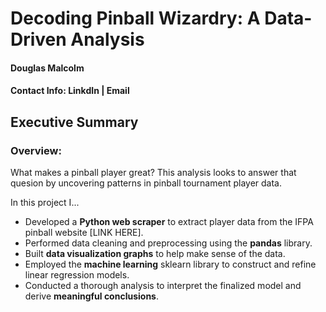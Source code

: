 # Decoding Pinball Wizardry: A Data-Driven Analysis
#### Douglas Malcolm
#### Contact Info: LinkdIn | Email

## Executive Summary
### Overview:
What makes a pinball player great? This analysis looks to answer that quesion by uncovering patterns in pinball tournament player data.

In this project I... 
- Developed a **Python web scraper** to extract player data from the IFPA pinball website [LINK HERE].
- Performed data cleaning and preprocessing using the **pandas** library.
- Built **data visualization graphs** to help make sense of the data.
- Employed the **machine learning** sklearn library to construct and refine linear regression models.
- Conducted a thorough analysis to interpret the finalized model and derive **meaningful conclusions**. 
